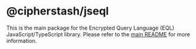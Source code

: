 # @cipherstash/jseql

This is the main package for the Encrypted Query Language (EQL) JavaScript/TypeScript library.
Please refer to the [main README](https://github.com/cipherstash/jseql) for more information.